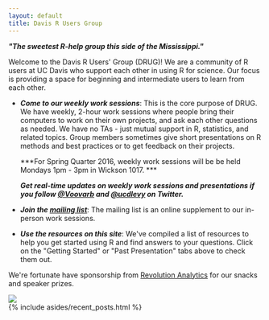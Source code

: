 ```yaml
---
layout: default
title: Davis R Users Group
---
```


<article class="row">
  <section class="small-12 large-8 columns page-content" markdown="1">

***"The sweetest R-help group this side of the Mississippi."***

Welcome to the Davis R Users' Group (DRUG)!  We are a community of R users at UC Davis who support each other in using R for science. Our focus is providing a space for beginning and intermediate users to learn from each other.

-   ***Come to our weekly work sessions***: This is the core purpose of DRUG.  We have weekly, 2-hour work sessions where people bring their computers to work on their own projects, and ask each other questions as needed.  We have no TAs - just mutual support in R, statistics, and related topics.  Group members sometimes give short presentations on R methods and best practices or to get feedback on their projects.

    ***For Spring Quarter 2016, weekly work sessions will be be held Mondays 1pm - 3pm in Wickson 1017. ***
    
    ***Get real-time updates on weekly work sessions and presentations if you follow [@Voovarb](http://www.twitter.com/Voovarb/) and [@ucdlevy](http://www.twitter.com/ucdlevy) on Twitter.***

 - ***Join the [mailing list](https://groups.google.com/d/forum/davis-rug)***: The mailing list is an online supplement to our in-person work sessions.

 - ***Use the resources on this site***: We've compiled a list of resources to help you get started using R and find answers to your questions.  Click on the "Getting Started" or "Past Presentation" tabs above to check them out.

We're fortunate have sponsorship from [Revolution Analytics](http://www.revolutionanalytics.com/) for our snacks and speaker prizes.

<img src="http://www.revolutionanalytics.com/sites/all/themes/rva_theme/img/logo.png">

</section>
    {% include asides/recent_posts.html %}
</article>
